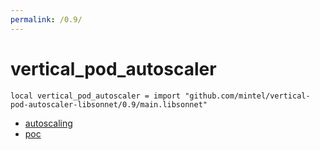 ```yaml
---
permalink: /0.9/
---
```


# vertical_pod_autoscaler

```jsonnet
local vertical_pod_autoscaler = import "github.com/mintel/vertical-pod-autoscaler-libsonnet/0.9/main.libsonnet"
```



* [autoscaling](autoscaling/index.md)
* [poc](poc/index.md)